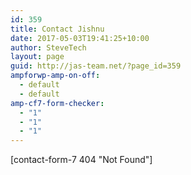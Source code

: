 ```yaml
---
id: 359
title: Contact Jishnu
date: 2017-05-03T19:41:25+10:00
author: SteveTech
layout: page
guid: http://jas-team.net/?page_id=359
ampforwp-amp-on-off:
  - default
  - default
amp-cf7-form-checker:
  - "1"
  - "1"
  - "1"
---
```

[contact-form-7 404 "Not Found"]